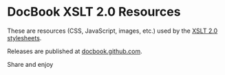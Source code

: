 # DocBook XSLT 2.0 Resources

These are resources (CSS, JavaScript, images, etc.) used by the
[XSLT 2.0 stylesheets](https://github.com/docbook/xslt20-resources).

Releases are published at [docbook.github.com](http://docbook.github.com/).

Share and enjoy
